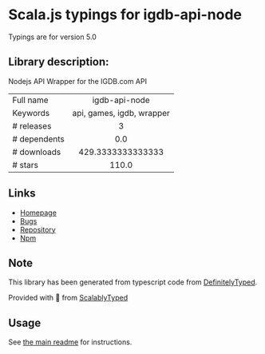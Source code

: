 
# Scala.js typings for igdb-api-node

Typings are for version 5.0

## Library description:
Nodejs API Wrapper for the IGDB.com API

|                    |                 |
| ------------------ | :-------------: |
| Full name          | igdb-api-node |
| Keywords           | api, games, igdb, wrapper |
| # releases         | 3 |
| # dependents       | 0.0 |
| # downloads        | 429.3333333333333 |
| # stars            | 110.0 |

## Links
- [Homepage](https://api-docs.igdb.com)
- [Bugs](https://twitch.uservoice.com/forums/929953-igdb?category_id=389365)
- [Repository](https://github.com/twitchtv/igdb-api-node)
- [Npm](https://www.npmjs.com/package/igdb-api-node)
    


## Note
This library has been generated from typescript code from [DefinitelyTyped](https://definitelytyped.org).

Provided with :purple_heart: from [ScalablyTyped](https://github.com/oyvindberg/ScalablyTyped)

## Usage
See [the main readme](../../readme.md) for instructions.


